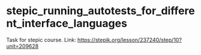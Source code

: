 # stepic_running_autotests_for_different_interface_languages
Task for stepic course. Link: https://stepik.org/lesson/237240/step/10?unit=209628

